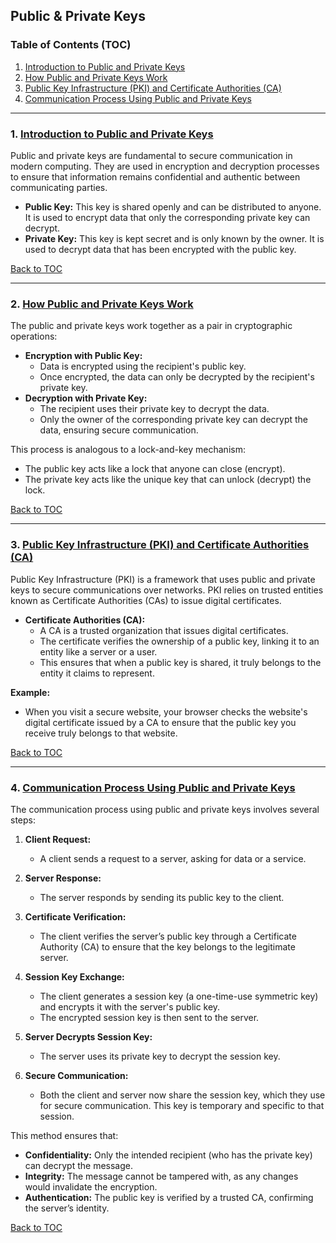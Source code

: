 ## Public & Private Keys

### Table of Contents (TOC)

1. [Introduction to Public and Private Keys](#introduction-to-public-and-private-keys)
2. [How Public and Private Keys Work](#how-public-and-private-keys-work)
3. [Public Key Infrastructure (PKI) and Certificate Authorities (CA)](#public-key-infrastructure-pki-and-certificate-authorities-ca)
4. [Communication Process Using Public and Private Keys](#communication-process-using-public-and-private-keys)

---

### 1. [Introduction to Public and Private Keys](#introduction-to-public-and-private-keys)

Public and private keys are fundamental to secure communication in modern computing. They are used in encryption and decryption processes to ensure that information remains confidential and authentic between communicating parties.

- **Public Key:** This key is shared openly and can be distributed to anyone. It is used to encrypt data that only the corresponding private key can decrypt.
- **Private Key:** This key is kept secret and is only known by the owner. It is used to decrypt data that has been encrypted with the public key.

[Back to TOC](#table-of-contents-toc)

---

### 2. [How Public and Private Keys Work](#how-public-and-private-keys-work)

The public and private keys work together as a pair in cryptographic operations:

- **Encryption with Public Key:**
  - Data is encrypted using the recipient's public key.
  - Once encrypted, the data can only be decrypted by the recipient's private key.
- **Decryption with Private Key:**
  - The recipient uses their private key to decrypt the data.
  - Only the owner of the corresponding private key can decrypt the data, ensuring secure communication.

This process is analogous to a lock-and-key mechanism:
- The public key acts like a lock that anyone can close (encrypt).
- The private key acts like the unique key that can unlock (decrypt) the lock.

[Back to TOC](#table-of-contents-toc)

---

### 3. [Public Key Infrastructure (PKI) and Certificate Authorities (CA)](#public-key-infrastructure-pki-and-certificate-authorities-ca)

Public Key Infrastructure (PKI) is a framework that uses public and private keys to secure communications over networks. PKI relies on trusted entities known as Certificate Authorities (CAs) to issue digital certificates.

- **Certificate Authorities (CA):**
  - A CA is a trusted organization that issues digital certificates.
  - The certificate verifies the ownership of a public key, linking it to an entity like a server or a user.
  - This ensures that when a public key is shared, it truly belongs to the entity it claims to represent.

**Example:**
- When you visit a secure website, your browser checks the website's digital certificate issued by a CA to ensure that the public key you receive truly belongs to that website.

[Back to TOC](#table-of-contents-toc)

---

### 4. [Communication Process Using Public and Private Keys](#communication-process-using-public-and-private-keys)

The communication process using public and private keys involves several steps:

1. **Client Request:**
   - A client sends a request to a server, asking for data or a service.
   
2. **Server Response:**
   - The server responds by sending its public key to the client.
   
3. **Certificate Verification:**
   - The client verifies the server’s public key through a Certificate Authority (CA) to ensure that the key belongs to the legitimate server.
   
4. **Session Key Exchange:**
   - The client generates a session key (a one-time-use symmetric key) and encrypts it with the server's public key.
   - The encrypted session key is then sent to the server.
   
5. **Server Decrypts Session Key:**
   - The server uses its private key to decrypt the session key.
   
6. **Secure Communication:**
   - Both the client and server now share the session key, which they use for secure communication. This key is temporary and specific to that session.

This method ensures that:
- **Confidentiality:** Only the intended recipient (who has the private key) can decrypt the message.
- **Integrity:** The message cannot be tampered with, as any changes would invalidate the encryption.
- **Authentication:** The public key is verified by a trusted CA, confirming the server’s identity.

[Back to TOC](#table-of-contents-toc)
